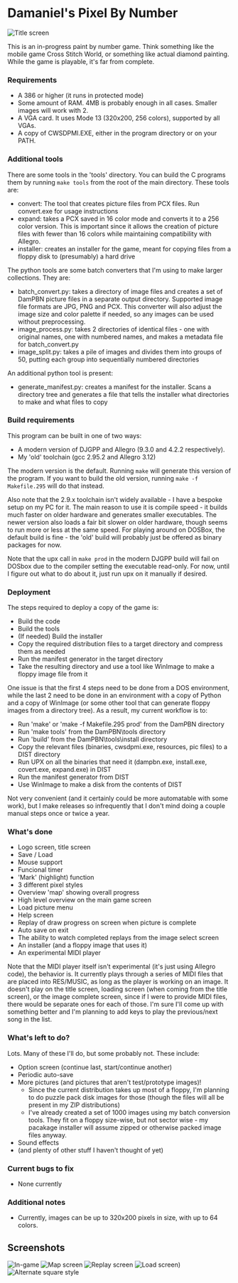 # Damaniel's Pixel By Number
![Title screen](https://user-images.githubusercontent.com/1784332/170628024-9f7f6ee1-70ab-44e0-99c3-d670a45a9e28.png)

This is an in-progress paint by number game.  Think something like the mobile 
game Cross Stitch World, or something like actual diamond painting.  While the
game is playable, it's far from complete.  

### Requirements

- A 386 or higher (it runs in protected mode)
- Some amount of RAM.  4MB is probably enough in all cases.  Smaller images
  will work with 2.
- A VGA card.  It uses Mode 13 (320x200, 256 colors), supported by all VGAs.
- A copy of CWSDPMI.EXE, either in the program directory or on your PATH.

### Additional tools

There are some tools in the 'tools' directory.  You can build the C programs
them by running `make tools` from the root of the main directory.  These tools are:

- convert: The tool that creates picture files from PCX files.  Run convert.exe
           for usage instructions
- expand: takes a PCX saved in 16 color mode and converts it to a 256 color
          version.  This is important since it allows the creation of picture
          files with fewer than 16 colors while maintaining compatibility with
          Allegro.
- installer: creates an installer for the game, meant for copying files from a floppy
             disk to (presumably) a hard drive

The python tools are some batch converters that I'm using to make larger collections.
They are:

- batch_convert.py: takes a directory of image files and creates a set of DamPBN picture
                    files in a separate output directory.  Supported image file formats
                    are JPG, PNG and PCX.  This converter will also adjust the image
                    size and color palette if needed, so any images can be used without
                    preprocessing.
- image_process.py: takes 2 directories of identical files - one with original names, one
                    with numbered names, and makes a metadata file for batch_convert.py
- image_split.py: takes a pile of images and divides them into groups of 50, putting each
                  group into sequentially numbered directories

An additional python tool is present:

- generate_manifest.py: creates a manifest for the installer.  Scans a directory tree
                        and generates a file that tells the installer what directories to
                        make and what files to copy

### Build requirements

This program can be built in one of two ways:

- A modern version of DJGPP and Allegro (9.3.0 and 4.2.2 respectively).
- My 'old' toolchain (gcc 2.95.2 and Allegro 3.12)

The modern version is the default.  Running `make` will generate this version
of the program.  If you want to build the old version, running 
`make -f Makefile.295` will do that instead.

Also note that the 2.9.x toolchain isn't widely available - I have a bespoke
setup on my PC for it.  The main reason to use it is compile speed - it builds
much faster on older hardware and generates smaller executables.  The newer
version also loads a fair bit slower on older hardware, though seems to run
more or less at the same speed.  For playing around on DOSBox, the default
build is fine - the 'old' build will probably just be offered as binary
packages for now.

Note that the upx call in `make prod` in the modern DJGPP build will fail
on DOSbox due to the compiler setting the executable read-only.  For now,
until I figure out what to do about it, just run upx on it manually if
desired. 

### Deployment

The steps required to deploy a copy of the game is:

- Build the code
- Build the tools
- (If needed) Build the installer
- Copy the required distribution files to a target directory and compress them as needed
- Run the manifest generator in the target directory
- Take the resulting directory and use a tool like WinImage to make a floppy image file from it

One issue is that the first 4 steps need to be done from a DOS environment, while the last 2
need to be done in an environment with a copy of Python and a copy of WinImage (or some other tool
that can generate floppy images from a directory tree).  As a result, my current workflow is to:

- Run 'make' or 'make -f Makefile.295 prod' from the DamPBN directory
- Run 'make tools' from the DamPBN\tools directory
- Run 'build' from the DamPBN\tools\install directory
- Copy the relevant files (binaries, cwsdpmi.exe, resources, pic files) to a DIST directory
- Run UPX on all the binaries that need it (dampbn.exe, install.exe, covert.exe, expand.exe) in DIST
- Run the manifest generator from DIST
- Use WinImage to make a disk from the contents of DIST

Not very convenient (and it certainly could be more automatable with some work), but I make releases
so infrequently that I don't mind doing a couple manual steps once or twice a year.

### What's done

- Logo screen, title screen
- Save / Load
- Mouse support
- Funcional timer
- 'Mark' (highlight) function
- 3 different pixel styles
- Overview 'map' showing overall progress
- High level overview on the main game screen
- Load picture menu
- Help screen
- Replay of draw progress on screen when picture is complete
- Auto save on exit
- The ability to watch completed replays from the image select screen
- An installer (and a floppy image that uses it)
- An experimental MIDI player

Note that the MIDI player itself isn't experimental (it's just using Allegro code), the behavior is.
It currently plays through a series of MIDI files that are placed into RES/MUSIC, as long as
the player is working on an image.  It doesn't play on the title screen, loading screen 
(when coming from the title screen), or the image complete screen, since if I were to provide MIDI files,
there would be separate ones for each of those.  I'm sure I'll come up with
something better and I'm planning to add keys to play the previous/next song in the list. 

### What's left to do?

Lots. Many of these I'll do, but some probably not.  These include:
- Option screen (continue last, start/continue another)
- Periodic auto-save
- More pictures (and pictures that aren't test/prototype images)!
  - Since the current distribution takes up most of a floppy, I'm planning to do puzzle pack disk images for those
    (though the files will all be present in my ZIP distributions)
  - I've already created a set of 1000 images using my batch conversion tools.  They fit on a floppy size-wise, but
    not sector wise - my pacakage installer will assume zipped or otherwise packed image files anyway.
- Sound effects
- (and plenty of other stuff I haven't thought of yet)

### Current bugs to fix
- None currently

### Additional notes
- Currently, images can be up to 320x200 pixels in size, with up to 64 colors.

## Screenshots
![In-game](https://user-images.githubusercontent.com/1784332/170628027-d92280e7-9306-422f-be59-8887636a4a65.png)
![Map screen](https://user-images.githubusercontent.com/1784332/170628029-4828cb7b-b659-4449-b493-d449859cda37.png)
![Replay screen](https://user-images.githubusercontent.com/1784332/170628031-a991c332-60d5-4b0f-99f7-2ba5e3a90de8.png)
![Load screen)](https://user-images.githubusercontent.com/1784332/170628033-599bc190-9dc6-4c36-8247-53e2ad28d3d7.png)
![Alternate square style](https://user-images.githubusercontent.com/1784332/170628034-cf7ee08a-1472-43d3-b475-e3036155941f.png)


